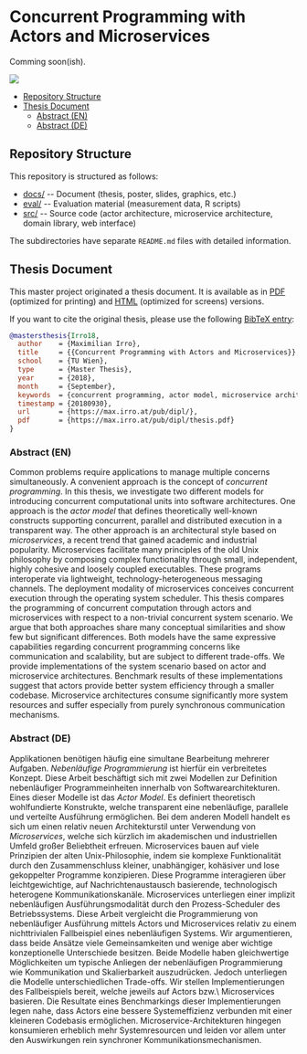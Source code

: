 # Concurrent Programming with Actors and Microservices

Comming soon(ish).

![](https://media2.giphy.com/media/kFgzrTt798d2w/giphy.gif)

* [Repository Structure](#repository-structure)
* [Thesis Document](#thesis-document)
    * [Abstract (EN)](#abstract-en)
    * [Abstract (DE)](#abstract-de)

## Repository Structure

This repository is structured as follows:

* [docs/](docs/) -- Document (thesis, poster, slides, graphics, etc.)
* [eval/](eval/) -- Evaluation material (measurement data, R scripts)
* [src/](src/) -- Source code (actor architecture, microservice architecture, domain library, web interface)

The subdirectories have separate `README.md` files with detailed information.

## Thesis Document

This master project originated a thesis document. It is available as in [PDF]((https://max.irro.at/pub/dipl/thesis.pdf)) (optimized for printing) and [HTML]((https://max.irro.at/pub/dipl/thesis.html)) (optimized for screens) versions.

If you want to cite the original thesis, please use the following [BibTeX entry](https://max.irro.at/pub/dipl/thesis.bib):

```bibtex
@mastersthesis{Irro18,
  author    = {Maximilian Irro},
  title     = {{Concurrent Programming with Actors and Microservices}},
  school    = {TU Wien},
  type      = {Master Thesis},
  year      = {2018},
  month     = {September},
  keywords  = {concurrent programming, actor model, microservice architecture},
  timestamp = {20180930},
  url       = {https://max.irro.at/pub/dipl/},
  pdf       = {https://max.irro.at/pub/dipl/thesis.pdf}
}
```

### Abstract (EN)

Common problems require applications to manage multiple concerns
simultaneously. A convenient approach is the concept of *concurrent
programming*. In this thesis, we investigate two different models for
introducing concurrent computational units into software architectures.
One approach is the *actor model* that defines theoretically well-known
constructs supporting concurrent, parallel and distributed execution in a
transparent way. The other approach is an architectural style based on
*microservices*, a recent trend that gained academic and industrial
popularity. Microservices facilitate many principles of the old Unix
philosophy by composing complex functionality through small, independent,
highly cohesive and loosely coupled executables. These programs
interoperate via lightweight, technology-heterogeneous messaging
channels. The deployment modality of microservices conceives concurrent
execution through the operating system scheduler. This thesis compares
the programming of concurrent computation through actors and
microservices with respect to a non-trivial concurrent system scenario.
We argue that both approaches share many conceptual similarities and show
few but significant differences. Both models have the same expressive
capabilities regarding concurrent programming concerns like communication
and scalability, but are subject to different trade-offs. We provide
implementations of the system scenario based on actor and microservice
architectures. Benchmark results of these implementations suggest that
actors provide better system efficiency through a smaller codebase.
Microservice architectures consume significantly more system resources
and suffer especially from purely synchronous communication mechanisms.

### Abstract (DE)

Applikationen benötigen häufig eine simultane Bearbeitung mehrerer
Aufgaben. *Nebenläufige Programmierung* ist hierfür ein verbreitetes
Konzept. Diese Arbeit beschäftigt sich mit zwei Modellen zur Definition
nebenläufiger Programmeinheiten innerhalb von Softwarearchitekturen.
Eines dieser Modelle ist das *Actor Model*. Es definiert theoretisch
wohlfundierte Konstrukte, welche transparent eine nebenläufige, parallele
und verteilte Ausführung ermöglichen. Bei dem anderen Modell handelt es
sich um einen relativ neuen Architekturstil unter Verwendung von
*Microservices*, welche sich kürzlich im akademischen und industriellen
Umfeld gro&szlig;er Beliebtheit erfreuen. Microservices bauen auf viele
Prinzipien der alten Unix-Philosophie, indem sie komplexe Funktionalität
durch den Zusammenschluss kleiner, unabhängiger, kohäsiver und lose
gekoppelter Programme konzipieren. Diese Programme interagieren über
leichtgewichtige, auf Nachrichtenaustausch basierende, technologisch
heterogene Kommunikationskanäle. Microservices unterliegen einer implizit
nebenläufigen Ausführungsmodalität durch den Prozess-Scheduler des
Betriebssystems. Diese Arbeit vergleicht die Programmierung von
nebenläufiger Ausführung mittels Actors und Microservices relativ zu
einem nichttrivialen Fallbeispiel eines nebenläufigen Systems. Wir
argumentieren, dass beide Ansätze viele Gemeinsamkeiten und wenige aber
wichtige konzeptionelle Unterschiede besitzen. Beide Modelle haben
gleichwertige Möglichkeiten um typische Anliegen der nebenläufigen
Programmierung wie Kommunikation und Skalierbarkeit auszudrücken. Jedoch
unterliegen die Modelle unterschiedlichen Trade-offs. Wir stellen
Implementierungen des Fallbeispiels bereit, welche jeweils auf Actors
bzw.\ Microservices basieren. Die Resultate eines Benchmarkings dieser
Implementierungen legen nahe, dass Actors eine bessere Systemeffizienz
verbunden mit einer kleineren Codebasis ermöglichen.
Microservice-Architekturen hingegen konsumieren erheblich mehr
Systemresourcen und leiden vor allem unter den Auswirkungen rein
synchroner Kommunikationsmechanismen.
